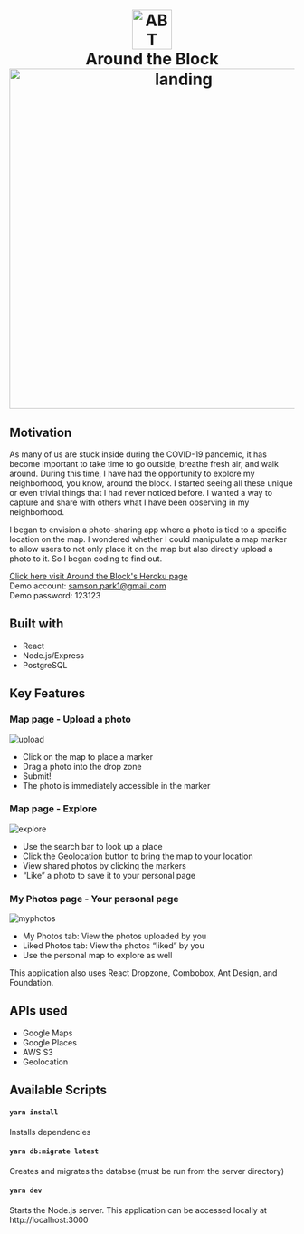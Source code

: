<h1 align="center">
  <img src="https://around-the-block.s3.amazonaws.com/Pink+Logo.png" alt="ABT" width="70" />
  <br>
  Around the Block
  <br>
  <img src="https://around-the-block.s3.amazonaws.com/Screen+Shot+2021-03-13+at+10.54.20+AM.png" alt="landing" width="600" />
</h1>

## Motivation
As many of us are stuck inside during the COVID-19 pandemic, it has become important to take time to go outside, breathe fresh air, and walk around. During this time, I have had the opportunity to explore my neighborhood, you know, around the block. I started seeing all these unique or even trivial things that I had never noticed before. I wanted a way to capture and share with others what I have been observing in my neighborhood. 

I began to envision a photo-sharing app where a photo is tied to a specific location on the map. I wondered whether I could manipulate a map marker to allow users to not only place it on the map but also directly upload a photo to it. So I began coding to find out. 

[Click here visit Around the Block's Heroku page](https://around-the-block.herokuapp.com/) <br>
Demo account: samson.park1@gmail.com <br>
Demo password: 123123

## Built with
- React
- Node.js/Express
- PostgreSQL

## Key Features

### Map page - Upload a photo
![upload](https://media.giphy.com/media/YARjlvcu2On1Y0r8LS/giphy.gif)
- Click on the map to place a marker
- Drag a photo into the drop zone
- Submit!
- The photo is immediately accessible in the marker

### Map page - Explore
![explore](https://media.giphy.com/media/7dS31xSF9pHJC32TQt/giphy.gif)
- Use the search bar to look up a place
- Click the Geolocation button to bring the map to your location
- View shared photos by clicking the markers
- “Like” a photo to save it to your personal page

### My Photos page - Your personal page
![myphotos](https://media.giphy.com/media/4b32pc6L3KBRBfOwXf/giphy.gif)
- My Photos tab: View the photos uploaded by you
- Liked Photos tab: View the photos “liked” by you
- Use the personal map to explore as well

This application also uses React Dropzone, Combobox, Ant Design, and Foundation.

## APIs used
- Google Maps
- Google Places
- AWS S3
- Geolocation

## Available Scripts

#### `yarn install`
Installs dependencies

#### `yarn db:migrate latest`
Creates and migrates the databse (must be run from the server directory)

#### `yarn dev`
Starts the Node.js server. This application can be accessed locally at http://localhost:3000
